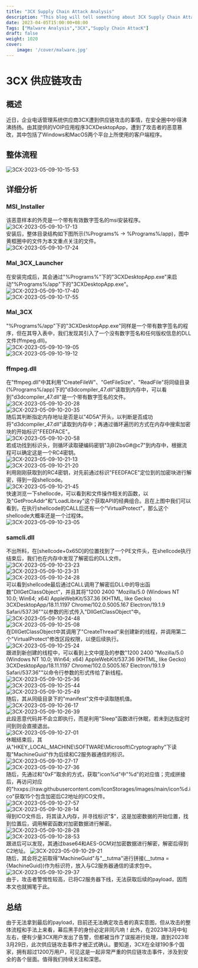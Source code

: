 ```yaml
---
title: "3CX Supply Chain Attack Analysis"
description: "This blog will tell something about 3CX Supply Chain Attack"
date: 2023-04-05T15:00:00+08:00
Tags: ["Malware Analysis","3CX","Supply Chain AttacK"]
draft: false
weight: 1020
cover: 
    image: '/cover/malware.jpg'
---
```


# 3CX 供应链攻击  
## 概述  
近日，企业电话管理系统供应商3CX遭到供应链攻击的事情，在安全圈中吵得沸沸扬扬。由其提供的VOIP应用程序3CXDesktopApp，遭到了攻击者的恶意篡改，其中包括了Windows和MacOS两个平台上所使用的客户端程序。
## 整体流程  
![3CX-2023-05-09-10-15-53](https://g0mx-picbed.oss-cn-beijing.aliyuncs.com/blogs/pictures/3CX-2023-05-09-10-15-53.png)  
## 详细分析  
### MSI_Installer  
该恶意样本的外壳是一个带有有效数字签名的msi安装程序。  
![3CX-2023-05-09-10-17-13](https://g0mx-picbed.oss-cn-beijing.aliyuncs.com/blogs/pictures/3CX-2023-05-09-10-17-13.png)  
安装后，整体目录结构如下图所示(%Programs% -> %Programs%/app)，图中黄框圈中的文件为本文重点关注的文件。  
![3CX-2023-05-09-10-17-24](https://g0mx-picbed.oss-cn-beijing.aliyuncs.com/blogs/pictures/3CX-2023-05-09-10-17-24.png)  
### Mal_3CX_Launcher
在安装完成后，其会通过"%Programs%"下的"3CXDesktopApp.exe"来启动"%Programs%/app"下的"3CXDesktopApp.exe"。  
![3CX-2023-05-09-10-17-40](https://g0mx-picbed.oss-cn-beijing.aliyuncs.com/blogs/pictures/3CX-2023-05-09-10-17-40.png)  
![3CX-2023-05-09-10-17-55](https://g0mx-picbed.oss-cn-beijing.aliyuncs.com/blogs/pictures/3CX-2023-05-09-10-17-55.png)  
### Mal_3CX  
"%Programs%/app"下的"3CXDesktopApp.exe"同样是一个带有数字签名的程序，但在其导入表中，我们发现其引入了一个没有数字签名和任何版权信息的DLL文件(ffmpeg.dll)。  
![3CX-2023-05-09-10-19-05](https://g0mx-picbed.oss-cn-beijing.aliyuncs.com/blogs/pictures/3CX-2023-05-09-10-19-05.png)  
![3CX-2023-05-09-10-19-12](https://g0mx-picbed.oss-cn-beijing.aliyuncs.com/blogs/pictures/3CX-2023-05-09-10-19-12.png)  
### ffmpeg.dll  
在"ffmpeg.dll"中其利用"CreateFileW"、"GetFileSize"、"ReadFile"将同级目录(%Programs%/app)下的"d3dcompiler_47.dll"读取到内存中，可以看到"d3dcompiler_47.dll"是一个带有数字签名的文件。  
![3CX-2023-05-09-10-20-28](https://g0mx-picbed.oss-cn-beijing.aliyuncs.com/blogs/pictures/3CX-2023-05-09-10-20-28.png)  
![3CX-2023-05-09-10-20-35](https://g0mx-picbed.oss-cn-beijing.aliyuncs.com/blogs/pictures/3CX-2023-05-09-10-20-35.png)  
随后其判断指定内存地址是否是以"4D5A"开头，以判断是否成功将"d3dcompiler_47.dll"读取到内存中；再通过循环遍历的方式在内存中搜索加密块的开始标识"FEEDFACE"。  
![3CX-2023-05-09-10-20-58](https://g0mx-picbed.oss-cn-beijing.aliyuncs.com/blogs/pictures/3CX-2023-05-09-10-20-58.png)  
若成功找到标识头，则循环读取硬编码密钥"3jB(2bsG#@c7"到内存中，根据流程可以确定这是一个RC4密钥。  
![3CX-2023-05-09-10-21-13](https://g0mx-picbed.oss-cn-beijing.aliyuncs.com/blogs/pictures/3CX-2023-05-09-10-21-13.png)  
![3CX-2023-05-09-10-21-20](https://g0mx-picbed.oss-cn-beijing.aliyuncs.com/blogs/pictures/3CX-2023-05-09-10-21-20.png)  
利用刚刚获取到的RC4密钥，对先前通过标识"FEEDFACE"定位到的加密块进行解密，得到一段shellcode。  
![3CX-2023-05-09-10-21-45](https://g0mx-picbed.oss-cn-beijing.aliyuncs.com/blogs/pictures/3CX-2023-05-09-10-21-45.png)  
快速浏览一下shellocde，可以看到和文件操作相关的函数，以及"GetProcAddr"和"LoadLibray"这个获取API的经典组合。且在上图中我们可以看到，在执行shellcode的CALL后还有一个"VirtualProtect"，那么这个shellcode大概率还是一个过程体。  
![3CX-2023-05-09-10-23-05](https://g0mx-picbed.oss-cn-beijing.aliyuncs.com/blogs/pictures/3CX-2023-05-09-10-23-05.png)  
### samcli.dll  
不出所料，在[shellcode+0x65D]的位置找到了一个PE文件头，在shellcode执行结束后，我们也在内存中发现了解密后的DLL文件。  
![3CX-2023-05-09-10-23-23](https://g0mx-picbed.oss-cn-beijing.aliyuncs.com/blogs/pictures/3CX-2023-05-09-10-23-23.png)  
![3CX-2023-05-09-10-23-31](https://g0mx-picbed.oss-cn-beijing.aliyuncs.com/blogs/pictures/3CX-2023-05-09-10-23-31.png)  
![3CX-2023-05-09-10-24-28](https://g0mx-picbed.oss-cn-beijing.aliyuncs.com/blogs/pictures/3CX-2023-05-09-10-24-28.png)  
可以看到shellcode最后通过CALL调用了解密后DLL中的导出函数"DllGetClassObject"，并且其将"1200 2400 \"Mozilla/5.0 (Windows NT 10.0; Win64; x64) AppleWebKit/537.36 (KHTML, like Gecko) 3CXDesktopApp/18.11.1197 Chrome/102.0.5005.167 Electron/19.1.9 Safari/537.36\""以参数的形式传入"DllGetClassObject"中。  
![3CX-2023-05-09-10-24-48](https://g0mx-picbed.oss-cn-beijing.aliyuncs.com/blogs/pictures/3CX-2023-05-09-10-24-48.png)  
![3CX-2023-05-09-10-25-08](https://g0mx-picbed.oss-cn-beijing.aliyuncs.com/blogs/pictures/3CX-2023-05-09-10-25-08.png)  
在DllGetClassObject中其调用了"CreateThread"来创建新的线程，并调用第二个"VirtualProtect"修改区段权限，以便后续执行。  
![3CX-2023-05-09-10-25-24](https://g0mx-picbed.oss-cn-beijing.aliyuncs.com/blogs/pictures/3CX-2023-05-09-10-25-24.png)  
跟进到新创建的线程中，可以看到上文中提及的参数"1200 2400 \"Mozilla/5.0 (Windows NT 10.0; Win64; x64) AppleWebKit/537.36 (KHTML, like Gecko) 3CXDesktopApp/18.11.1197 Chrome/102.0.5005.167 Electron/19.1.9 Safari/537.36\""以命令行参数的形式传给了新线程。  
![3CX-2023-05-09-10-25-36](https://g0mx-picbed.oss-cn-beijing.aliyuncs.com/blogs/pictures/3CX-2023-05-09-10-25-36.png)  
![3CX-2023-05-09-10-25-44](https://g0mx-picbed.oss-cn-beijing.aliyuncs.com/blogs/pictures/3CX-2023-05-09-10-25-44.png)  
![3CX-2023-05-09-10-25-49](https://g0mx-picbed.oss-cn-beijing.aliyuncs.com/blogs/pictures/3CX-2023-05-09-10-25-49.png)  
随后，其从同级目录下的"manifest"文件中读取随机值。  
![3CX-2023-05-09-10-26-17](https://g0mx-picbed.oss-cn-beijing.aliyuncs.com/blogs/pictures/3CX-2023-05-09-10-26-17.png)  
![3CX-2023-05-09-10-26-39](https://g0mx-picbed.oss-cn-beijing.aliyuncs.com/blogs/pictures/3CX-2023-05-09-10-26-39.png)  
此段恶意代码并不会立即执行，而是利用"Sleep"函数进行休眠，若未到达指定时间到则会直接退出。  
![3CX-2023-05-09-10-27-01](https://g0mx-picbed.oss-cn-beijing.aliyuncs.com/blogs/pictures/3CX-2023-05-09-10-27-01.png)  
休眠结束后，其从"HKEY_LOCAL_MACHINE\SOFTWARE\Microsoft\Cryptography"下读取"MachineGuid"作为后续和C2服务器通信的标识。  
![3CX-2023-05-09-10-27-17](https://g0mx-picbed.oss-cn-beijing.aliyuncs.com/blogs/pictures/3CX-2023-05-09-10-27-17.png)  
![3CX-2023-05-09-10-27-36](https://g0mx-picbed.oss-cn-beijing.aliyuncs.com/blogs/pictures/3CX-2023-05-09-10-27-36.png)  
随后，先通过和"0xF"取余的方式，获取"icon%d"中"%d"的对应值；完成拼接后，再访问对应的"hxxps://raw.githubusercontent.com/IconStorages/images/main/icon%d.ico"获取15个包含加密后C2地址的ICO文件。  
![3CX-2023-05-09-10-27-57](https://g0mx-picbed.oss-cn-beijing.aliyuncs.com/blogs/pictures/3CX-2023-05-09-10-27-57.png)  
![3CX-2023-05-09-10-28-14](https://g0mx-picbed.oss-cn-beijing.aliyuncs.com/blogs/pictures/3CX-2023-05-09-10-28-14.png)  
得到ICO文件后，将其读入内存，并寻找标识"$"，这是加密数据的开始位置，找到位置后，调用解密函数对加密数据进行解密。  
![3CX-2023-05-09-10-28-28](https://g0mx-picbed.oss-cn-beijing.aliyuncs.com/blogs/pictures/3CX-2023-05-09-10-28-28.png)  
![3CX-2023-05-09-10-28-53](https://g0mx-picbed.oss-cn-beijing.aliyuncs.com/blogs/pictures/3CX-2023-05-09-10-28-53.png)  
跟进后可以发现，其通过base64和AES-GCM对加密数据进行解密，解密后得到C2地址。 
![3CX-2023-05-09-10-29-21](https://g0mx-picbed.oss-cn-beijing.aliyuncs.com/blogs/pictures/3CX-2023-05-09-10-29-21.png)  
随后，其会将之前取得"MachineGuid"与"__tutma"进行拼接(__tutma = {MachineGuid})作为标识符，放入与C2服务器通信的请求包中。  
![3CX-2023-05-09-10-29-37](https://g0mx-picbed.oss-cn-beijing.aliyuncs.com/blogs/pictures/3CX-2023-05-09-10-29-37.png)  
由于，攻击者警惕性较高，已将C2服务器下线，无法获取后续的payload，因而本文也就搁笔于此。
## 总结  
由于无法拿到最后的payload，目前还无法确定攻击者的真实意图，但从攻击的整体流程和手法上来看，幕后黑手的身份必定非同凡响！此外，在2023年3月中旬左右，便有少量3CX用户发出了告警，但都被当作了误报进行处理，直到2023年3月29日，此次供应链攻击事件才被正式确认。要知道，3CX在全球190多个国家，拥有超过1200万用户，可见这是一起非常严重的供应链攻击事件，涉及到安全的各个层面。值得我们持续关注和深思。

